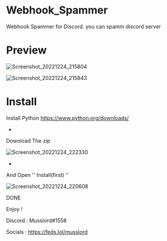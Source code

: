# Webhook_Spammer
Webhook Spammer for Discord. you can spamm discord server

# Preview

![Screenshot_20221224_215804](https://user-images.githubusercontent.com/120744195/209451302-f67956de-1e83-4358-9c84-e4bbb87731f5.png)


![Screenshot_20221224_215843](https://user-images.githubusercontent.com/120744195/209451304-6ab074c8-678b-4c71-96af-1dc371a3ba43.png)


# Install

Install Python https://www.python.org/downloads/

+

Download The zip

![Screenshot_20221224_222330](https://user-images.githubusercontent.com/120744195/209451332-01acd719-5ced-476a-b1a3-72c8d5293848.png)

+

And Open  '' Install(first) ''

![Screenshot_20221224_220608](https://user-images.githubusercontent.com/120744195/209451360-e01c29f0-774d-4c1c-888d-9a967c45d2ab.png)



DONE

Enjoy !

Discord : Musslord#1558

Socials : https://feds.lol/musslord


